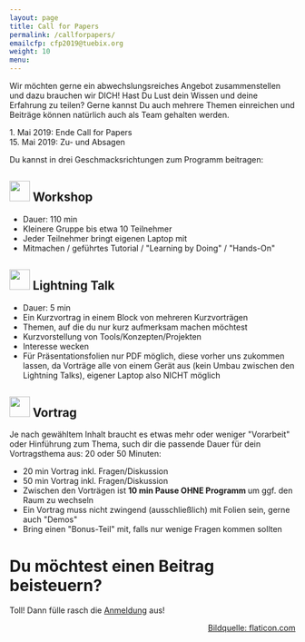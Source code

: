 ```yaml
---
layout: page
title: Call for Papers
permalink: /callforpapers/
emailcfp: cfp2019@tuebix.org
weight: 10
menu:
---
```


Wir möchten gerne ein abwechslungsreiches Angebot zusammenstellen und dazu brauchen wir DICH!
Hast Du Lust dein Wissen und deine Erfahrung zu teilen?
Gerne kannst Du auch mehrere Themen einreichen und Beitr&auml;ge k&ouml;nnen natürlich auch als Team gehalten werden.
<p>
1. Mai 2019: Ende Call for Papers<br/>
15. Mai 2019: Zu- und Absagen
</p>

Du kannst in drei Geschmacksrichtungen zum Programm beitragen:

<h2><span><img height="36" width="36" src="../images/workshop.svg"></span> Workshop</h2>

  * Dauer: 110 min
  * Kleinere Gruppe bis etwa 10 Teilnehmer
  * Jeder Teilnehmer bringt eigenen Laptop mit
  * Mitmachen / geführtes Tutorial / "Learning by Doing" / "Hands-On"

<h2><span><img height="36" width="36" src="../images/lightning.svg"></span> Lightning Talk</h2>

  * Dauer: 5 min
  * Ein Kurzvortrag in einem Block von mehreren Kurzvorträgen
  * Themen, auf die du nur kurz aufmerksam machen möchtest
  * Kurzvorstellung von Tools/Konzepten/Projekten
  * Interesse wecken
  * Für Präsentationsfolien nur PDF möglich, diese vorher uns zukommen lassen, da Vorträge alle von einem Gerät aus (kein Umbau zwischen den Lightning Talks), eigener Laptop also NICHT möglich

<h2><span><img height="36" width="36" src="../images/talk.svg"></span> Vortrag</h2>

  Je nach gewähltem Inhalt braucht es etwas mehr oder weniger "Vorarbeit" oder Hinführung zum Thema, such dir die passende Dauer für dein Vortragsthema aus: 20 oder 50 Minuten:

  * 20 min Vortrag inkl. Fragen/Diskussion
  * 50 min Vortrag inkl. Fragen/Diskussion
  * Zwischen den Vorträgen ist <span style="font-weight: bold;">10 min Pause OHNE Programm </span> um ggf. den Raum zu wechseln
  * Ein Vortrag muss nicht zwingend (ausschließlich) mit Folien sein, gerne auch "Demos"
  * Bring einen "Bonus-Teil" mit, falls nur wenige Fragen kommen sollten

# Du möchtest einen Beitrag beisteuern?

Toll! Dann fülle rasch die <a href="https://cfp.tuebix.org" target="_blank">Anmeldung</a> aus!

<p style="text-align: right;"><a href="http://www.flaticon.com" target="_blank">Bildquelle: flaticon.com</a></p>
